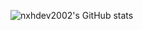 ![nxhdev2002's GitHub stats](https://github-readme-stats.vercel.app/api?username=nxhdev2002&hide=contribs,prs)
